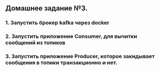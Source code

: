 ## Домашнее задание №3.
### 1. Запустить брокер kafka через docker
### 2. Запустить приложение Consumer, для вычитки сообщений из топиков
### 3. Запустить приложение Producer, которое закидывает сообщения в топики транзакционно и нет.

